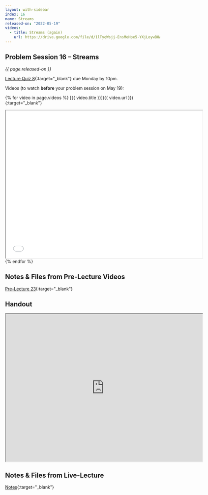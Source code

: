 ```yaml
---
layout: with-sidebar
index: 16
name: Streams
released-on: "2022-05-19"
videos:
  - title: Streams (again)
    url: https://drive.google.com/file/d/1lTyqWsjj-EnsMeHpe5-YXjLoywBOAfR5
---
```


## Problem Session 16 – Streams	

_{{ page.released-on }}_  

[Lecture Quiz 8](https://www.gradescope.com/courses/381276/assignments/2016191/){:target="_blank"} due Monday by 10pm.

Videos (to watch **before** your problem session on May 19):

{% for video in page.videos %}
[{{ video.title }}]({{ video.url }}){:target="_blank"}

<iframe src="{{ video.url }}/preview" width="640" height="480" allow="autoplay"></iframe>
{% endfor %}

## Notes & Files from Pre-Lecture Videos

[Pre-Lecture 23](https://github.com/ucsd-cse12-sp22/ucsd-cse12-sp22.github.io/tree/main/_pre-lectures/lecture-23){:target="_blank"}

## Handout

<iframe src="https://drive.google.com/file/d/12bPPjn3s56W0isvswrEQs8jRICJ176tt/preview" width="640" height="480" allow="autoplay"></iframe>

## Notes & Files from Live-Lecture

[Notes](https://github.com/ucsd-cse12-sp22/ucsd-cse12-sp22.github.io/tree/main/_lectures/lecture-16){:target="_blank"}

